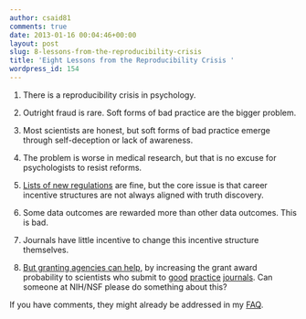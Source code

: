 ```yaml
---
author: csaid81
comments: true
date: 2013-01-16 00:04:46+00:00
layout: post
slug: 8-lessons-from-the-reproducibility-crisis
title: 'Eight Lessons from the Reproducibility Crisis '
wordpress_id: 154
---
```



	
  1. There is a reproducibility crisis in psychology.

	
  2. Outright fraud is rare. Soft forms of bad practice are the bigger problem.

	
  3. Most scientists are honest, but soft forms of bad practice emerge through self-deception or lack of awareness. [
](http://psr.sagepub.com/content/2/3/196.abstract)

	
  4. The problem is worse in medical research, but that is no excuse for psychologists to resist reforms.

	
  5. [Lists of new regulations](http://papers.ssrn.com/sol3/papers.cfm?abstract_id=1850704) are fine, but the core issue is that career incentive structures are not always aligned with truth discovery.

	
  6. Some data outcomes are rewarded more than other data outcomes. This is bad.

	
  7. Journals have little incentive to change this incentive structure themselves.

	
  8. [But granting agencies can help](http://filedrawer.wordpress.com/2012/04/17/its-the-incentives-structure-people-why-science-reform-must-come-from-the-granting-agencies/), by increasing the grant award probability to scientists who submit to [good](http://neurochambers.blogspot.co.uk/2012/10/changing-culture-of-scientific.html) [practice](http://talyarkoni.org/papers/Yarkoni_FCN_2012.pdf) [journals](http://www.plosone.org). Can someone at NIH/NSF please do something about this?


If you have comments, they might already be addressed in my [FAQ](http://filedrawer.wordpress.com/2012/04/18/faq/).

